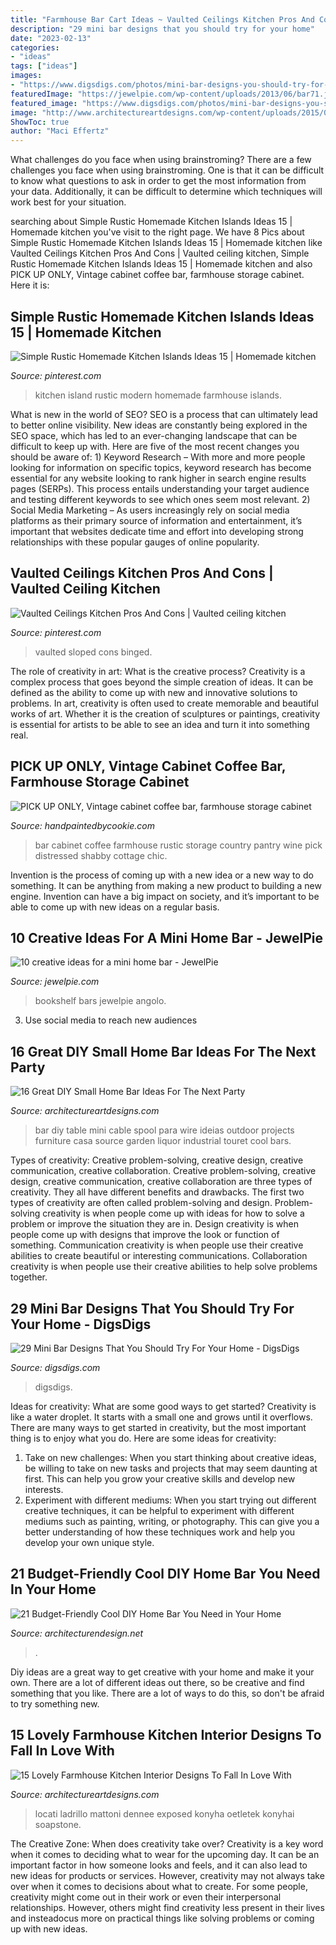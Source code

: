 ```yaml
---
title: "Farmhouse Bar Cart Ideas ~ Vaulted Ceilings Kitchen Pros And Cons"
description: "29 mini bar designs that you should try for your home"
date: "2023-02-13"
categories:
- "ideas"
tags: ["ideas"]
images:
- "https://www.digsdigs.com/photos/mini-bar-designs-you-should-try-for-your-home-17.jpg"
featuredImage: "https://jewelpie.com/wp-content/uploads/2013/06/bar71.jpg"
featured_image: "https://www.digsdigs.com/photos/mini-bar-designs-you-should-try-for-your-home-17.jpg"
image: "http://www.architectureartdesigns.com/wp-content/uploads/2015/05/347.jpg"
ShowToc: true
author: "Maci Effertz"
---
```



What challenges do you face when using brainstroming?
There are a few challenges you face when using brainstroming. One is that it can be difficult to know what questions to ask in order to get the most information from your data. Additionally, it can be difficult to determine which techniques will work best for your situation.

	

		
searching about Simple Rustic Homemade Kitchen Islands Ideas 15 | Homemade kitchen you've visit to the right page. We have 8 Pics about Simple Rustic Homemade Kitchen Islands Ideas 15 | Homemade kitchen like Vaulted Ceilings Kitchen Pros And Cons | Vaulted ceiling kitchen, Simple Rustic Homemade Kitchen Islands Ideas 15 | Homemade kitchen and also PICK UP ONLY, Vintage cabinet coffee bar, farmhouse storage cabinet. Here it is:
		
    
## Simple Rustic Homemade Kitchen Islands Ideas 15 | Homemade Kitchen

<img loading=lazy src="https://i.pinimg.com/736x/01/89/bd/0189bdde4dc85bfd3070cb3741bf0e7c.jpg" onerror="this.onerror=null;this.src='https://tse1.mm.bing.net/th?id=OIP.xel2rvekeNkapkJ3uqtNZgHaJ3&amp;pid=15.1';" alt="Simple Rustic Homemade Kitchen Islands Ideas 15 | Homemade kitchen">

_Source: pinterest.com_

>kitchen island rustic modern homemade farmhouse islands. 

	

What is new in the world of SEO?
SEO is a process that can ultimately lead to better online visibility. New ideas are constantly being explored in the SEO space, which has led to an ever-changing landscape that can be difficult to keep up with. Here are five of the most recent changes you should be aware of: 1) Keyword Research – With more and more people looking for information on specific topics, keyword research has become essential for any website looking to rank higher in search engine results pages (SERPs). This process entails understanding your target audience and testing different keywords to see which ones seem most relevant. 2) Social Media Marketing – As users increasingly rely on social media platforms as their primary source of information and entertainment, it’s important that websites dedicate time and effort into developing strong relationships with these popular gauges of online popularity.

    
## Vaulted Ceilings Kitchen Pros And Cons | Vaulted Ceiling Kitchen

<img loading=lazy src="https://i.pinimg.com/736x/79/1b/57/791b57d44056254cd323ad5ddac082ec.jpg" onerror="this.onerror=null;this.src='https://tse1.mm.bing.net/th?id=OIP.NIoGtaI96VKSAdI-ctKtjQHaMd&amp;pid=15.1';" alt="Vaulted Ceilings Kitchen Pros And Cons | Vaulted ceiling kitchen">

_Source: pinterest.com_

>vaulted sloped cons binged. 

	

The role of creativity in art: What is the creative process?
Creativity is a complex process that goes beyond the simple creation of ideas. It can be defined as the ability to come up with new and innovative solutions to problems. In art, creativity is often used to create memorable and beautiful works of art. Whether it is the creation of sculptures or paintings, creativity is essential for artists to be able to see an idea and turn it into something real.

    
## PICK UP ONLY, Vintage Cabinet Coffee Bar, Farmhouse Storage Cabinet

<img loading=lazy src="https://i.etsystatic.com/6370862/r/il/515101/1705445475/il_fullxfull.1705445475_9di0.jpg" onerror="this.onerror=null;this.src='https://tse1.mm.bing.net/th?id=OIP.O-0CB9UpIbrZwwWwxgqhuwHaNK&amp;pid=15.1';" alt="PICK UP ONLY, Vintage cabinet coffee bar, farmhouse storage cabinet">

_Source: handpaintedbycookie.com_

>bar cabinet coffee farmhouse rustic storage country pantry wine pick distressed shabby cottage chic. 

	

Invention is the process of coming up with a new idea or a new way to do something. It can be anything from making a new product to building a new engine. Invention can have a big impact on society, and it’s important to be able to come up with new ideas on a regular basis.

    
## 10 Creative Ideas For A Mini Home Bar - JewelPie

<img loading=lazy src="https://jewelpie.com/wp-content/uploads/2013/06/bar71.jpg" onerror="this.onerror=null;this.src='https://tse1.mm.bing.net/th?id=OIP.iZp0iyhOYFbyHePChrOu_QHaLH&amp;pid=15.1';" alt="10 creative ideas for a mini home bar - JewelPie">

_Source: jewelpie.com_

>bookshelf bars jewelpie angolo. 

	

3. Use social media to reach new audiences

    
## 16 Great DIY Small Home Bar Ideas For The Next Party

<img loading=lazy src="http://www.architectureartdesigns.com/wp-content/uploads/2015/05/347.jpg" onerror="this.onerror=null;this.src='https://tse1.mm.bing.net/th?id=OIP.NlZciEcGwHjkGnluN9NwAQHaKA&amp;pid=15.1';" alt="16 Great DIY Small Home Bar Ideas For The Next Party">

_Source: architectureartdesigns.com_

>bar diy table mini cable spool para wire ideias outdoor projects furniture casa source garden liquor industrial touret cool bars. 

	

Types of creativity: Creative problem-solving, creative design, creative communication, creative collaboration.
Creative problem-solving, creative design, creative communication, creative collaboration are three types of creativity. They all have different benefits and drawbacks. The first two types of creativity are often called problem-solving and design. Problem-solving creativity is when people come up with ideas for how to solve a problem or improve the situation they are in. Design creativity is when people come up with designs that improve the look or function of something. Communication creativity is when people use their creative abilities to create beautiful or interesting communications. Collaboration creativity is when people use their creative abilities to help solve problems together.

    
## 29 Mini Bar Designs That You Should Try For Your Home - DigsDigs

<img loading=lazy src="https://www.digsdigs.com/photos/mini-bar-designs-you-should-try-for-your-home-17.jpg" onerror="this.onerror=null;this.src='https://tse4.mm.bing.net/th?id=OIP.hO8D0AQvYhahl8LADxCnkgAAAA&amp;pid=15.1';" alt="29 Mini Bar Designs That You Should Try For Your Home - DigsDigs">

_Source: digsdigs.com_

>digsdigs. 

	

Ideas for creativity: What are some good ways to get started?
Creativity is like a water droplet. It starts with a small one and grows until it overflows. There are many ways to get started in creativity, but the most important thing is to enjoy what you do. Here are some ideas for creativity: 
1. Take on new challenges: When you start thinking about creative ideas, be willing to take on new tasks and projects that may seem daunting at first. This can help you grow your creative skills and develop new interests. 
2. Experiment with different mediums: When you start trying out different creative techniques, it can be helpful to experiment with different mediums such as painting, writing, or photography. This can give you a better understanding of how these techniques work and help you develop your own unique style. 

    
## 21 Budget-Friendly Cool DIY Home Bar You Need In Your Home

<img loading=lazy src="https://cdn.architecturendesign.net/wp-content/uploads/2015/04/AD-DIY-Home-Bar-21.jpg" onerror="this.onerror=null;this.src='https://tse3.mm.bing.net/th?id=OIP.XwpHCRQO3F6vSTV4U4J0eQHaJ4&amp;pid=15.1';" alt="21 Budget-Friendly Cool DIY Home Bar You Need in Your Home">

_Source: architecturendesign.net_

>. 

	

Diy ideas are a great way to get creative with your home and make it your own. There are a lot of different ideas out there, so be creative and find something that you like. There are a lot of ways to do this, so don't be afraid to try something new.

    
## 15 Lovely Farmhouse Kitchen Interior Designs To Fall In Love With

<img loading=lazy src="https://www.architectureartdesigns.com/wp-content/uploads/2015/01/15-Lovely-Farmhouse-Kitchen-Interior-Designs-To-Fall-In-Love-With-7.jpg" onerror="this.onerror=null;this.src='https://tse4.mm.bing.net/th?id=OIP.hEXTV6F7GrquY4lxIklzFQHaE7&amp;pid=15.1';" alt="15 Lovely Farmhouse Kitchen Interior Designs To Fall In Love With">

_Source: architectureartdesigns.com_

>locati ladrillo mattoni dennee exposed konyha oetletek konyhai soapstone. 

	

The Creative Zone: When does creativity take over?
Creativity is a key word when it comes to deciding what to wear for the upcoming day. It can be an important factor in how someone looks and feels, and it can also lead to new ideas for products or services. However, creativity may not always take over when it comes to decisions about what to create. For some people, creativity might come out in their work or even their interpersonal relationships. However, others might find creativity less present in their lives and insteadocus more on practical things like solving problems or coming up with new ideas.

